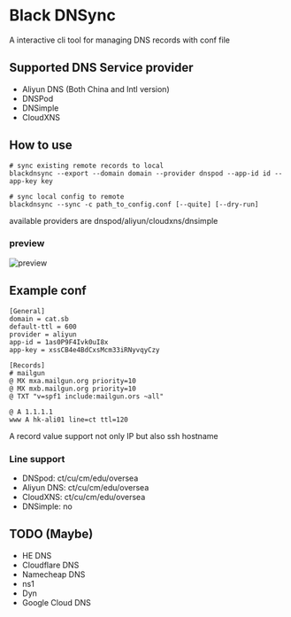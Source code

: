 # Black DNSync

A interactive cli tool for managing DNS records with conf file

## Supported DNS Service provider

- Aliyun DNS (Both China and Intl version)
- DNSPod
- DNSimple
- CloudXNS

## How to use

```
# sync existing remote records to local
blackdnsync --export --domain domain --provider dnspod --app-id id --app-key key

# sync local config to remote
blackdnsync --sync -c path_to_config.conf [--quite] [--dry-run]
```

available providers are dnspod/aliyun/cloudxns/dnsimple

### preview
![preview](https://user-images.githubusercontent.com/300016/31016688-592a30f0-a4eb-11e7-9b59-502e95e63184.png)


## Example conf

```
[General]
domain = cat.sb
default-ttl = 600
provider = aliyun
app-id = 1as0P9F4Ivk0uI8x
app-key = xssCB4e4BdCxsMcm33iRNyvqyCzy

[Records]
# mailgun
@ MX mxa.mailgun.org priority=10
@ MX mxb.mailgun.org priority=10
@ TXT "v=spf1 include:mailgun.ors ~all"

@ A 1.1.1.1
www A hk-ali01 line=ct ttl=120
```
A record value support not only IP but also ssh hostname

### Line support

- DNSpod: ct/cu/cm/edu/oversea
- Aliyun DNS: ct/cu/cm/edu/oversea
- CloudXNS: ct/cu/cm/edu/oversea
- DNSimple: no

## TODO (Maybe)

- HE DNS
- Cloudflare DNS
- Namecheap DNS
- ns1
- Dyn
- Google Cloud DNS

